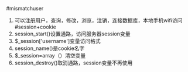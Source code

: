 #mismatchuser
1. 可以注册用户，查询，修改，浏览，注销，连接数据库，本地手机wifi访问
#session+cookie
1. session_start()设置通路，访问服务器session变量
2. $_session['username']变量访问格式
3. session_name()是cookie名字
4. $_session=array（）清空变量
5. session_destroy()取消通路，session变量不再使用